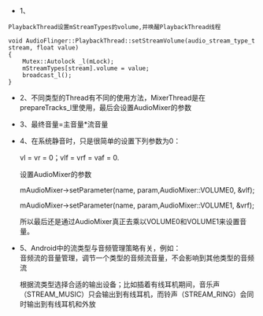 - 1、
```
PlaybackThread设置mStreamTypes的volume,并唤醒PlaybackThread线程

void AudioFlinger::PlaybackThread::setStreamVolume(audio_stream_type_t stream, float value)
{
    Mutex::Autolock _l(mLock);
    mStreamTypes[stream].volume = value;
    broadcast_l();
}

```
- 2、不同类型的Thread有不同的使用方法，MixerThread是在prepareTracks_l里使用，最后会设置AudioMixer的参数
- 3、最终音量=主音量*流音量
- 4、在系统静音时，只是很简单的设置下列参数为0：

    vl = vr = 0；vlf = vrf = vaf = 0.

    设置AudioMixer的参数

    mAudioMixer->setParameter(name, param,AudioMixer::VOLUME0, &vlf);

    mAudioMixer->setParameter(name, param,AudioMixer::VOLUME1, &vrf);

    所以最后还是通过AudioMixer真正去乘以VOLUME0和VOLUME1来设置音量。
- 5、Android中的流类型与音频管理策略有关，例如：<br>
     音频流的音量管理，调节一个类型的音频流音量，不会影响到其他类型的音频流

     根据流类型选择合适的输出设备；比如插着有线耳机期间，音乐声（STREAM_MUSIC）只会输出到有线耳机，而铃声（STREAM_RING）会同时输出到有线耳机和外放
